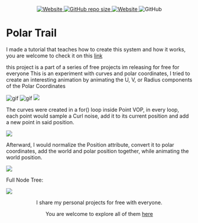 <p align="center">
   <a href="https://github.com/nitzan-treg/community_projects/">
    <img alt="Website" src="https://img.shields.io/website?label=main%20project&up_message=Community%20Projects&url=https%3A%2F%2Fgithub.com%2Fnitzan-treg%2Fcommunity_projects">
  </a>
  <a href="https://github.com/nitzan-treg/community_projects/">
    <img alt="GitHub repo size" src="https://img.shields.io/github/repo-size/nitzan-treg/Polar_Trail">
  </a>
  <a href="https://www.nitzan-tregerman.com/">
    <img alt="Website" src="https://img.shields.io/website?up_message=nitzan-tregerman.com&url=https%3A%2F%2Fwww.nitzan-tregerman.com%2F">
  </a>
  <img alt="GitHub" src="https://img.shields.io/github/license/nitzan-treg/Polar_Trail">
</p>

#  Polar Trail

I made a tutorial that teaches how to create this system and how it works, you are welcome to check it on this [link](https://youtu.be/9MPGec7JNyA)

this project is a part of a series of free projects im releasing for free for everyone
This is an experiment with curves and polar coordinates, I tried to create an interesting animation by animating the U, V, or Radius components of the Polar Coordinates

<img alt = "gif" src="Images/2021_10_16_polar_trail_1.gif">
<img alt = "gif" src="Images/2021_10_16_polar_trail_2.gif">
<img src="Images/2021_10_16_polar_trail.png">

The curves were created in a for() loop inside Point VOP, in every loop, each point would sample a Curl noise, add it to its current position and add a new point in said position.

<img src="Images/Curl_Noise_Trail.png">

Afterward, I would normalize the Position attribute, convert it to polar coordinates, add the world and polar position together, while animating the world position. 

<img src="Images/Polar_Deform.png">

Full Node Tree:

<img src="Images/Node Tree.png">

<p align="center">
   I share my personal projects for free with everyone.
</p> 

<p align="center">
   You are welcome to explore all of them
   <a href="https://github.com/nitzan-treg/community_projects/">
      here
   </a>
</p> 
   

